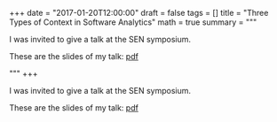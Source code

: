+++
date = "2017-01-20T12:00:00"
draft = false
tags = []
title = "Three Types of Context in Software Analytics"
math = true
summary = """

I was invited to give a talk at the SEN symposium. 

These are the slides of my talk: [pdf](/pdf/SEN-Symposium--TalkSlides.pdf)


"""
+++

I was invited to give a talk at the SEN symposium. 

These are the slides of my talk: [pdf](/pdf/SEN-Symposium--TalkSlides.pdf)


